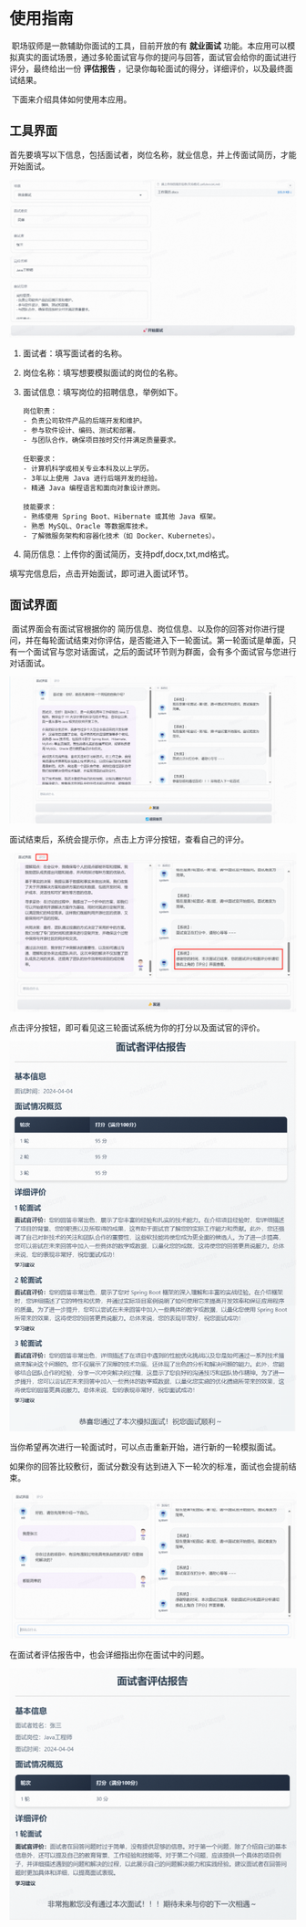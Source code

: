 # 使用指南

​	职场驭师是一款辅助你面试的工具，目前开放的有 **就业面试** 功能。本应用可以模拟真实的面试场景，通过多轮面试官与你的提问与回答，面试官会给你的面试进行评分，最终给出一份 **评估报告** ，记录你每轮面试的得分，详细评价，以及最终面试结果。

​	下面来介绍具体如何使用本应用。

## 工具界面

​	首先要填写以下信息，包括面试者，岗位名称，就业信息，并上传面试简历，才能开始面试。

![image-20240404144039973](https://raw.githubusercontent.com/ZzDarker/figure/main/img/image-20240404144039973.png)

1. 面试者：填写面试者的名称。

2. 岗位名称：填写想要模拟面试的岗位的名称。

3. 面试信息：填写岗位的招聘信息，举例如下。

   ```
   岗位职责：
   - 负责公司软件产品的后端开发和维护。
   - 参与软件设计、编码、测试和部署。
   - 与团队合作，确保项目按时交付并满足质量要求。
   
   任职要求：
   - 计算机科学或相关专业本科及以上学历。
   - 3年以上使用 Java 进行后端开发的经验。
   - 精通 Java 编程语言和面向对象设计原则。
   
   技能要求：
   - 熟练使用 Spring Boot、Hibernate 或其他 Java 框架。
   - 熟悉 MySQL、Oracle 等数据库技术。
   - 了解微服务架构和容器化技术（如 Docker、Kubernetes）。
   ```

4. 简历信息：上传你的面试简历，支持pdf,docx,txt,md格式。

填写完信息后，点击开始面试，即可进入面试环节。

## 面试界面

​	面试界面会有面试官根据你的 简历信息、岗位信息、以及你的回答对你进行提问，并在每轮面试结束对你评估，是否能进入下一轮面试。第一轮面试是单面，只有一个面试官与您对话面试，之后的面试环节则为群面，会有多个面试官与您进行对话面试。

![image-20240404174543157](https://raw.githubusercontent.com/ZzDarker/figure/main/img/image-20240404174543157.png)

面试结束后，系统会提示你，点击上方评分按钮，查看自己的评分。

![image-20240404175048697](https://raw.githubusercontent.com/ZzDarker/figure/main/img/image-20240404175048697.png)

点击评分按钮，即可看见这三轮面试系统为你的打分以及面试官的评价。

![image-20240404175252983](https://raw.githubusercontent.com/ZzDarker/figure/main/img/image-20240404175252983.png)

当你希望再次进行一轮面试时，可以点击重新开始，进行新的一轮模拟面试。

如果你的回答比较敷衍，面试分数没有达到进入下一轮次的标准，面试也会提前结束。

![image-20240404175443394](https://raw.githubusercontent.com/ZzDarker/figure/main/img/image-20240404175443394.png)

在面试者评估报告中，也会详细指出你在面试中的问题。

![image-20240404175543338](https://raw.githubusercontent.com/ZzDarker/figure/main/img/image-20240404175543338.png)

